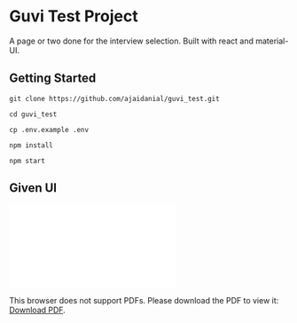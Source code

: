 # Guvi Test Project

A page or two done for the interview selection. Built with react and material-UI.

## Getting Started

`git clone https://github.com/ajaidanial/guvi_test.git`

`cd guvi_test`

`cp .env.example .env`

`npm install`

`npm start`

## Given UI
<object data="./Given UI.pdf" type="application/pdf" width="700px" height="700px">
    <embed src="./Given UI.pdf">
        <p>This browser does not support PDFs. Please download the PDF to view it: <a href="./Given UI.pdf">Download PDF</a>.</p>
    </embed>
</object>